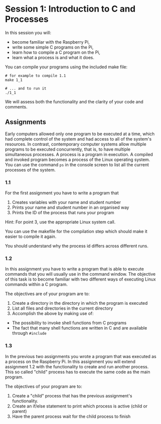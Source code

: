 # Session 1: Introduction to C and Processes

In this session you will:

- become familiar with the Raspberry Pi,
- write some simple C programs on the Pi,
- learn how to compile a C program on the Pi,
- learn what a process is and what it does.

You can compile your programs using the included make file:

    # for example to compile 1.1
    make 1_1

    # ... and to run it
    ./1_1

We will assess both the functionality and the clarity of your code and comments.

## Assignments

Early computers allowed only one program to be executed at a time, which had complete control of the system and had access to all of the system's
resources. In contrast, contemporary computer systems allow multiple programs
to be executed concurrently, that is, to have multiple simultaneous processes. A
process is a program in execution. A compiled and invoked program becomes a process of the
Linux operating system. You can use the command `ps` in the console screen to
list all the current processes of the system.


### 1.1

For the first assignment you have to write a program that

1. Creates variables with your name and student number
2. Prints your name and student number in an organised way
3. Prints the ID of the process that runs your program

Hint: For point 3, use the appropriate Linux system call.

You can use the makefile for the compilation step which should make it easier to compile it again.

You should understand why the process id differs across different runs.


### 1.2

In this assignment you have to write a program that is able to execute commands
that you will usually use in the command window.
The objective of this task is to become familiar with two different ways of executing Linux commands
within a C program.

The objectives are of your program are to:

1. Create a directory in the directory in which the program is executed
2. List all files and directories in the current directory
3. Accomplish the above by making use of:
  - The possibility to invoke shell functions from C programs
  - The fact that many shell functions are written in C and are available through `#include`

### 1.3

In the previous two assignments you wrote a program that was executed as a
process on the Raspberry Pi. In this assignment you will extend assignment 1.2 with the functionality to create and run another process.
This so called "child" process has to execute the same code as the main program.

The objectives of your program are to:

1. Create a "child" process that has the previous assignment's functionality.
2. Create an if/else statement to print which process is active (child or parent)
3. Have the parent process wait for the child process to finish
